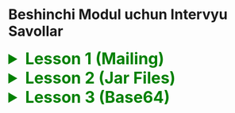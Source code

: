 # Beshinchi Modul uchun Intervyu Savollar

<details>
<summary style="color : green; font-weight:bold; font-size: 32px">Lesson 1 (Mailing)</summary>

* SSL nima ?
* TLS nima ?
* SMTP nima ?

</details>

<details>
<summary style="color : green; font-weight:bold; font-size: 32px">Lesson 2 (Jar Files)</summary>

* jar fayl nima ?
* jar fayl dan foydalanishni foydali tomonlari ?
* **manifest** fayl qanday fayl ?
* **manifest** fayl nima uchun kerak ?
* **executable** jar qanday jar ?

</details>


<details>
<summary style="color : green; font-weight:bold; font-size: 32px">Lesson 3 (Base64)</summary>

* Base64 nima ?
* Base64 encoding and decoding nima uchun kerak ?
* Base64 encoding and decoding jarayoni qandey amalga oshiriladi ?
* Base64 xar bir belgi uchun nechchi bayt xotiradan joy egallaydi ?
* URL Base64 nima ?
* MIME Base64 nima ?

</details>

